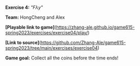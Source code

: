 **Exercise 4:** _"Fλy"_

**Team:** HongCheng and Alex

**[Playable link to game]**(https://zhang-ale.github.io/game615-spring2023/exercises/exercise04/play/) 

**[Link to source]**(https://github.com/Zhang-Ale/game615-spring2023/tree/main/exercises/exercise04) 

**Game goal:** 
Collect all the coins before the time ends! 
